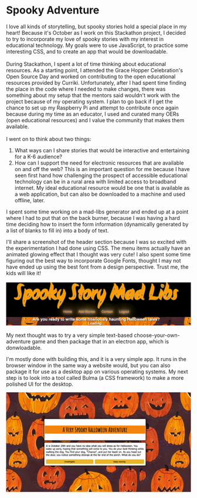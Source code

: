 # Spooky Adventure

I love all kinds of storytelling, but spooky stories hold a special place in my heart! Because it's October as I work on this Stackathon project, I decided to try to incorporate my love of spooky stories with my interest in educational technology. My goals were to use JavaScript, to practice some interesting CSS, and to create an app that would be downloadable. <br><br>
During Stackathon, I spent a lot of time thinking about educational resources. As a starting point, I attended the Grace Hopper Celebration's Open Source Day and worked on contributing to the open educational resources provided by Curriki. Unfortunately, after I had spent time finding the place in the code where I needed to make changes, there was something about my setup that the mentors said wouldn't work with the project because of my operating system. I plan to go back if I get the chance to set up my Raspberry Pi and attempt to contribute once again because during my time as an educator, I used and curated many OERs (open educational resources) and I value the community that makes them available.
<br><br>
I went on to think about two things: <br>
1. What ways can I share stories that would be interactive and entertaining for a K-6 audience?
2. How can I support the need for electronic resources that are available on and off the web? This is an important question for me because I have seen first hand how challenging the prospect of accessible educational technology can be in a rural area with limited access to broadband internet. My ideal educational resource would be one that is available as a web application, but can also be downloaded to a machine and used offline, later.

I spent some time working on a mad-libs generator and ended up at a point where I had to put that on the back burner, because I was having a hard time deciding how to insert the form information (dynamically generated by a list of blanks to fill in) into a body of text.

I'll share a screenshot of the header section because I was so excited with the experimentation I had done using CSS. The menu items actually have an animated glowing effect that I thought was very cute! I also spent some time figuring out the best way to incorporate Google Fonts, thought I may not have ended up using the best font from a design perspective. Trust me, the kids will like it!<br><br>
![Spooky Story Mad-Libs Header](media/Screen%20Shot%202021-10-03%20at%205.26.11%20PM.png)


My next thought was to try a very simple text-based choose-your-own-adventure game and then package that in an electron app, which is donwloadable.

I'm mostly done with building this, and it is a very simple app. It runs in the browser window in the same way a website would, but you can also package it for use as a desktop app on various operating systems. My next step is to look into a tool called Bulma (a CSS framework) to make a more polished UI for the desktop.

![Choose Your Own Spooky Adventure Screenshot](media/spooky-adventure.png)


